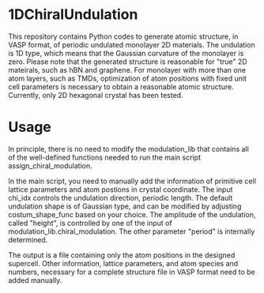 # 1DChiralUndulation
This repository contains Python codes to generate atomic structure, in VASP format, of periodic undulated monolayer 2D materials. The undulation is 1D type, which means that the Gaussian curvature of the monolayer is zero. Please note that the generated structure is reasonable for "true" 2D mateirals, such as hBN and graphene. For monolayer with more than one atom layers, such as TMDs, optimization of atom positions with fixed unit cell parameters is necessary to obtain a reasonable atomic structure. Currently, only 2D hexagonal crystal has been tested. 
# Usage
In principle, there is no need to modify the modulation_lib that contains all of the well-defined functions needed to run the main script assign_chiral_modulation. 

In the main script, you need to manually add the information of primitive cell lattice parameters and atom postions in crystal coordinate. The input chi_idx controls the undulation direction, periodic length. The default undulation shape is of Gaussian type, and can be modified by adjusting costum_shape_func based on your choice. The amplitude of the undulation, called "height", is controlled by one of the input of modulation_lib.chiral_modulation. The other parameter "period" is internally determined. 

The output is a file containing only the atom positions in the designed supercell. Other information, lattice parameters, and atom species and numbers, necessary for a complete structure file in VASP format need to be added manually.
